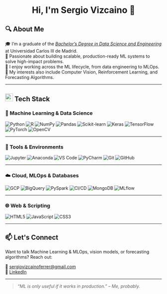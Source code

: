 <h1 align="center">Hi, I'm Sergio Vizcaino 👋</h1>

## 🔍 About Me
🎓 I’m a graduate of the [*Bachelor’s Degree in Data Science and Engineering*](https://www.uc3m.es/bachelor-degree/data-science) at Universidad Carlos III de Madrid.  <br>
🚀 Passionate about building scalable, production-ready ML systems to solve high-impact problems. <br>
🔄 I enjoy working across the ML lifecycle, from data engineering to MLOps. <br>
🤖 My interests also include Computer Vision, Reinforcement Learning, and Forecasting Algorithms.

---

## <img src="https://media2.giphy.com/media/QssGEmpkyEOhBCb7e1/giphy.gif?cid=ecf05e47a0n3gi1bfqntqmob8g9aid1oyj2wr3ds3mg700bl&rid=giphy.gif" width ="25"><b> Tech Stack</b>

### 🧠 Machine Learning & Data Science 

![Python](https://img.shields.io/badge/Python-3776AB?style=flat&logo=python&logoColor=white)
![R](https://img.shields.io/badge/R-276DC3?style=flat&logo=r&logoColor=white)
![NumPy](https://img.shields.io/badge/NumPy-013243?style=flat&logo=numpy&logoColor=white)
![Pandas](https://img.shields.io/badge/Pandas-150458?style=flat&logo=pandas&logoColor=white)
![Scikit-learn](https://img.shields.io/badge/Scikit--learn-F7931E?style=flat&logo=scikitlearn&logoColor=white)
![Keras](https://img.shields.io/badge/Keras-D00000?style=flat&logo=keras&logoColor=white)
![TensorFlow](https://img.shields.io/badge/TensorFlow-FF6F00?style=flat&logo=tensorflow&logoColor=white)
![PyTorch](https://img.shields.io/badge/PyTorch-EE4C2C?style=flat&logo=pytorch&logoColor=white)
![OpenCV](https://img.shields.io/badge/OpenCV-5C3EE8?style=flat&logo=opencv&logoColor=white)

---

### 🔧 Tools & Environments

![Jupyter](https://img.shields.io/badge/Jupyter-F37626?style=flat&logo=jupyter&logoColor=white)
![Anaconda](https://img.shields.io/badge/Anaconda-44A833?style=flat&logo=anaconda&logoColor=white)
![VS Code](https://img.shields.io/badge/VS%20Code-007ACC?style=flat&logo=visual-studio-code&logoColor=white)
![PyCharm](https://img.shields.io/badge/PyCharm-000000?style=flat&logo=pycharm&logoColor=white)
![Git](https://img.shields.io/badge/Git-F05032?style=flat&logo=git&logoColor=white)
![GitHub](https://img.shields.io/badge/GitHub-181717?style=flat&logo=github&logoColor=white)

---

### ☁️ Cloud, MLOps & Databases

![GCP](https://img.shields.io/badge/Google%20Cloud-4285F4?style=flat&logo=google-cloud&logoColor=white)
![BigQuery](https://img.shields.io/badge/BigQuery-669DF6?style=flat&logo=googlecloud&logoColor=white)
![PySpark](https://img.shields.io/badge/PySpark-E25A1C?style=flat&logo=apachespark&logoColor=white)
![CI/CD](https://img.shields.io/badge/CI/CD-blue?style=flat&logo=githubactions&logoColor=white)
![MongoDB](https://img.shields.io/badge/MongoDB-47A248?style=flat&logo=mongodb&logoColor=white)
![MLflow](https://img.shields.io/badge/MLflow-13B0BB?style=flat&logo=mlflow&logoColor=white)

---

### 🌐 Web & Scripting

![HTML5](https://img.shields.io/badge/HTML5-E34F26?style=flat&logo=html5&logoColor=white)
![JavaScript](https://img.shields.io/badge/JavaScript-F7DF1E?style=flat&logo=javascript&logoColor=black)
![CSS3](https://img.shields.io/badge/CSS3-1572B6?style=flat&logo=css3&logoColor=white)

---

## 📫 Let's Connect

Want to talk Machine Learning & MLOps, vision models, or forecasting algorithms? Reach out:

📧 sergiovizcainoferrer@gmail.com  
🔗 [LinkedIn](https://www.linkedin.com/in/sergio-vizcaino-ferrer/)  

---

> _“ML is only useful if it works in production.” – Me, probably._
